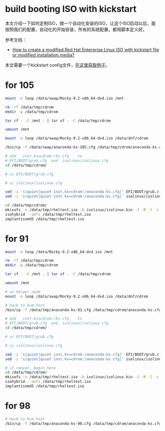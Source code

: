 # build booting ISO with kickstart

本文介绍一下如何定制ISO，做一个自动化安装的ISO，让这个ISO启动以后，能按照我们的配置，自动化的开始安装，所有的系统配置，都用脚本定义好。

参考文档：
- [How to create a modified Red Hat Enterprise Linux ISO with kickstart file or modified installation media?](https://access.redhat.com/solutions/60959)

本文需要一个kickstart config文件，[在这里获取例子](./files/anaconda-ks-105.cfg)。

# for 105

```bash
mount -o loop /data/swap/Rocky-9.2-x86_64-dvd.iso /mnt

rm -rf /data/tmp/cdrom
mkdir -p /data/tmp/cdrom

tar cf - -C /mnt . | tar xf - -C /data/tmp/cdrom

umount /mnt

mount -o loop /data/swap/Rocky-9.2-x86_64-dvd.iso /data/dnf/cdrom

/bin/cp -f /data/swap/anaconda-ks-105.cfg /data/tmp/cdrom/anaconda-ks.cfg

# add   inst.ks=cdrom:/ks.cfg    to
# EFI/BOOT/grub.cfg  and  isolinux/isolinux.cfg
cd /data/tmp/cdrom/

# vi EFI/BOOT/grub.cfg

# vi isolinux/isolinux.cfg

sed -i 's|quiet|quiet inst.ks=cdrom:/anaconda-ks.cfg|' EFI/BOOT/grub.cfg
sed -i 's|quiet|quiet inst.ks=cdrom:/anaconda-ks.cfg|' isolinux/isolinux.cfg

cd /data/tmp/cdrom/
mkisofs -o /data/tmp/rheltest.iso -b isolinux/isolinux.bin -J -R -l -c isolinux/boot.cat -no-emul-boot -boot-load-size 4 -boot-info-table -eltorito-alt-boot -e images/efiboot.img -no-emul-boot -graft-points -joliet-long -V "Rocky-9-2-x86_64-dvd" .
isohybrid --uefi /data/tmp/rheltest.iso
implantisomd5 /data/tmp/rheltest.iso

```

# for 91

```bash
mount -o loop /data/Rocky-9.2-x86_64-dvd.iso /mnt

rm -rf /data/tmp/cdrom
mkdir -p /data/tmp/cdrom

tar cf - -C /mnt . | tar xf - -C /data/tmp/cdrom

umount /mnt

# on helper node
mount -o loop /data/swap/Rocky-9.2-x86_64-dvd.iso /data/dnf/cdrom

# back to kvm host
/bin/cp -f /data/tmp/anaconda-ks-91.cfg /data/tmp/cdrom/anaconda-ks.cfg

# add   inst.ks=cdrom:/ks.cfg    to
# EFI/BOOT/grub.cfg  and  isolinux/isolinux.cfg
cd /data/tmp/cdrom/

# vi EFI/BOOT/grub.cfg

# vi isolinux/isolinux.cfg

sed -i 's|quiet|quiet inst.ks=cdrom:/anaconda-ks.cfg|' EFI/BOOT/grub.cfg
sed -i 's|quiet|quiet inst.ks=cdrom:/anaconda-ks.cfg|' isolinux/isolinux.cfg

# if repeat, begin here
cd /data/tmp/cdrom/
mkisofs -o /data/tmp/rheltest.iso -b isolinux/isolinux.bin -J -R -l -c isolinux/boot.cat -no-emul-boot -boot-load-size 4 -boot-info-table -eltorito-alt-boot -e images/efiboot.img -no-emul-boot -graft-points -joliet-long -V "Rocky-9-2-x86_64-dvd" .
isohybrid --uefi /data/tmp/rheltest.iso
implantisomd5 /data/tmp/rheltest.iso


```

# for 98

```bash
# back to kvm host
/bin/cp -f /data/tmp/anaconda-ks-98.cfg /data/tmp/cdrom/anaconda-ks.cfg

```